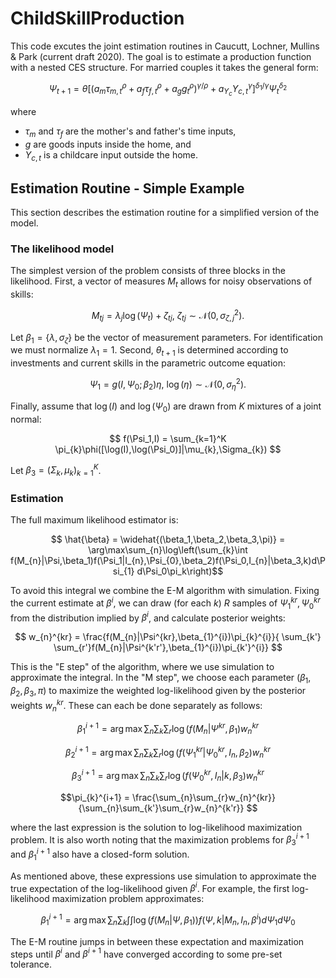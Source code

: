 # ChildSkillProduction
This code excutes the joint estimation routines in Caucutt, Lochner, Mullins & Park (current draft 2020). The goal is to estimate a production function with a nested CES structure. For married couples it takes the general form:

$$ \Psi_{t+1} = \theta\left[\left(a_{m}\tau_{m,t}^{\rho} + a_{f}\tau_{f,t}^{\rho} + a_{g}g_{t}^{\rho}\right)^{\gamma/\rho} + a_{Y_c}Y_{c,t}^{\gamma}\right]^{\delta_{1}/\gamma}\Psi_{t}^{\delta_2} $$

where

 - $\tau_{m}$ and $\tau_{f}$ are the mother's and father's time inputs,
 - $g$ are goods inputs inside the home, and
 - $Y_{c,t}$ is a childcare input outside the home.

## Estimation Routine - Simple Example

This section describes the estimation routine for a simplified version of the model.

### The likelihood model

The simplest version of the problem consists of three blocks in the likelihood. First, a vector of measures $M_t$ allows for noisy observations of skills:

$$M_{tj} = \lambda_{j}\log(\Psi_{t}) + \zeta_{tj},\ \zeta_{tj}\sim\mathcal{N}(0,\sigma^2_{\zeta,j}).$$

Let $\beta_1=\{\lambda,\sigma_{\zeta}\}$ be the vector of measurement parameters. For identification we must normalize $\lambda_{1}=1$. Second, $\theta_{t+1}$ is determined according to investments and current skills in the parametric outcome equation:

$$ \Psi_{1} = g(I,\Psi_{0};\beta_2)\eta,\ \log(\eta)\sim\mathcal{N}(0,\sigma^2_{\eta}).$$

Finally, assume that $\log(I)$ and $\log(\Psi_0)$ are drawn from $K$ mixtures of a joint normal:

$$ f(\Psi_1,I) = \sum_{k=1}^K \pi_{k}\phi([\log(I),\log(\Psi_0)]|\mu_{k},\Sigma_{k}) $$

Let $\beta_3=(\Sigma_{k},\mu_{k})_{k=1}^{K}$. 

### Estimation

The full maximum likelihood estimator is:

$$ \hat{\beta} = \widehat{(\beta_1,\beta_2,\beta_3,\pi)} = \arg\max\sum_{n}\log\left(\sum_{k}\int f(M_{n}|\Psi,\beta_1)f(\Psi_1|I_{n},\Psi_{0},\beta_2)f(\Psi_0,I_{n}|\beta_3,k)d\Psi_{1} d\Psi_0\pi_k\right)$$

To avoid this integral we combine the E-M algorithm with simulation. Fixing the current estimate at $\beta^{i}$, we can draw (for each $k$) $R$ samples of $\Psi_{1}^{kr},\Psi_{0}^{kr}$ from the distribution implied by $\beta^{i}$, and calculate posterior weights:

$$ w_{n}^{kr} = \frac{f(M_{n}|\Psi^{kr},\beta_{1}^{i})\pi_{k}^{i}}{ \sum_{k'} \sum_{r'}f(M_{n}|\Psi^{k'r'},\beta_{1}^{i})\pi_{k'}^{i}} $$

This is the "E step" of the algorithm, where we use simulation to approximate the integral. In the "M step", we choose each parameter $(\beta_1,\beta_2,\beta_3,\pi)$ to maximize the weighted log-likelihood given by the posterior weights $w_{n}^{kr}$. These can each be done separately as follows:

$$ \beta_{1}^{i+1} = \arg\max\sum_{n}\sum_{k}\sum_{r}\log(f(M_{n}|\Psi^{kr},\beta_{1})w_{n}^{kr} $$

$$\beta_{2}^{i+1} = \arg\max\sum_{n}\sum_{k}\sum_{r}\log(f(\Psi_{1}^{kr}|\Psi_{0}^{kr},I_{n},\beta_{2})w_{n}^{kr} $$

$$\beta_{3}^{i+1} = \arg\max\sum_{n}\sum_{k}\sum_{r}\log(f(\Psi_{0}^{kr},I_{n}|k,\beta_{3})w_{n}^{kr} $$

$$\pi_{k}^{i+1} = \frac{\sum_{n}\sum_{r}w_{n}^{kr}}{\sum_{n}\sum_{k'}\sum_{r}w_{n}^{k'r}} $$

where the last expression is the solution to log-likelihood maximization problem. It is also worth noting that the maximization problems for $\beta_{3}^{i+1}$ and $\beta_{1}^{i+1}$ also have a closed-form solution.

As mentioned above, these expressions use simulation to approximate the true expectation of the log-likelihood given $\beta^{i}$. For example, the first log-likelihood maximization problem approximates:

$$ \beta_{1}^{i+1} = \arg\max\sum_{n}\sum_{k}\int\int\log(f(M_{n}|\Psi,\beta_{1}))f(\Psi,k|M_{n},I_{n},\beta^{i})d\Psi_{1}d\Psi_{0} $$

The E-M routine jumps in between these expectation and maximization steps until $\beta^{i}$ and $\beta^{i+1}$ have converged according to some pre-set tolerance.

